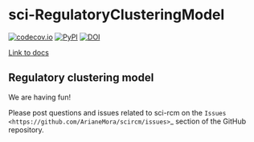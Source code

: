 # sci-RegulatoryClusteringModel
[![codecov.io](https://codecov.io/github/ArianeMora/scircm/coverage.svg?branch=master)](https://codecov.io/github/ArianeMora/scircm?branch=master)
[![PyPI](https://img.shields.io/pypi/v/scircm)](https://pypi.org/project/scircm/)
[![DOI](https://zenodo.org/badge/316410924.svg)](https://zenodo.org/badge/latestdoi/316410924)

[Link to docs](https://arianemora.github.io/scircm/)

## Regulatory clustering model 

We are having fun!


Please post questions and issues related to sci-rcm on the `Issues <https://github.com/ArianeMora/scircm/issues>`_  section of the GitHub repository.

